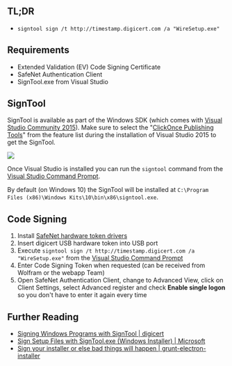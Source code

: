 ## TL;DR

- `signtool sign /t http://timestamp.digicert.com /a "WireSetup.exe"`

## Requirements
- Extended Validation (EV) Code Signing Certificate
- SafeNet Authentication Client
- SignTool.exe from Visual Studio

## SignTool

SignTool is available as part of the Windows SDK (which comes with [Visual Studio Community 2015](https://myprodscussu1.app.vssubscriptions.visualstudio.com/Downloads?PId=1927)). Make sure to select the "[ClickOnce Publishing Tools](http://www.benedykt.net/content/repository/2015/08/ClickOnce-Publishing-Tools.png)" from the feature list during the installation of Visual Studio 2015 to get the SignTool.

![](http://i.stack.imgur.com/fEZEX.png)

Once Visual Studio is installed you can run the `signtool` command from the [Visual Studio Command Prompt](https://msdn.microsoft.com/en-us/library/ms229859(v=vs.110).aspx). 

By default (on Windows 10) the SignTool will be installed at `C:\Program Files (x86)\Windows Kits\10\bin\x86\signtool.exe`.

## Code Signing
1. Install [SafeNet hardware token drivers](https://www.digicert.com/custsupport/fetch-safenet-driver.php?order_id=00770529)
1. Insert digicert USB hardware token into USB port
1. Execute `signtool sign /t http://timestamp.digicert.com /a "WireSetup.exe"` from the [Visual Studio Command Prompt](https://msdn.microsoft.com/en-us/library/ms229859(v=vs.110).aspx)
1. Enter Code Signing Token when requested (can be received from Wolfram or the webapp Team)
1. Open SafeNet Authentication Client, change to Advanced View, click on Client Settings, select Advanced register and check **Enable single logon** so you don't have to enter it again every time

## Further Reading
- [Signing Windows Programs with SignTool | digicert](https://www.digicert.com/code-signing/signcode-signtool-command-line.htm)
- [Sign Setup Files with SignTool.exe (Windows Installer) | Microsoft](https://msdn.microsoft.com/en-us/library/vstudio/ee290833(v=vs.100).aspx)
- [Sign your installer or else bad things will happen | grunt-electron-installer](https://github.com/atom/grunt-electron-installer#sign-your-installer-or-else-bad-things-will-happen)

